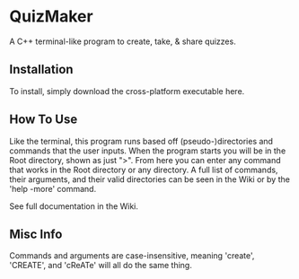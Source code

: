 # QuizMaker
A C++ terminal-like program to create, take, & share quizzes.

## Installation
To install, simply download the cross-platform executable here.

## How To Use
Like the terminal, this program runs based off (pseudo-)directories and commands that the user inputs. When the program starts you will be in the Root directory, shown as just ">". From here you can enter any command that works in the Root directory or any directory. A full list of commands, their arguments, and their valid directories can be seen in the Wiki or by the 'help -more' command.

See full documentation in the Wiki.

## Misc Info
Commands and arguments are case-insensitive, meaning 'create', 'CREATE', and 'cReATe' will all do the same thing.